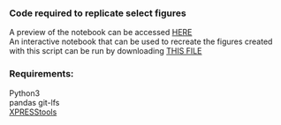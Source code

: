 ### Code required to replicate select figures
A preview of the notebook can be accessed [HERE](https://j-berg.github.io/bensard_figures_2019/)    
An interactive notebook that can be used to recreate the figures created with this script can be run by downloading [THIS FILE](https://github.com/j-berg/bensard_figures_2019/raw/master/Bensard_Figures_2019.ipynb)   

### Requirements:  
Python3   
pandas
git-lfs   
[XPRESStools](https://github.com/XPRESSyourself/XPRESStools)    


